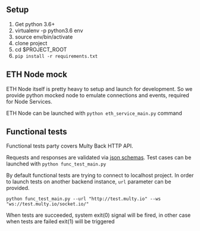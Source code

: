 ## Setup
1. Get python 3.6+
2. virtualenv -p python3.6 env
3. source env/bin/activate
4. clone project
5. cd $PROJECT_ROOT
6. `pip install -r requirements.txt`



## ETH Node mock
ETH Node itself is pretty heavy to setup and launch for development.
So we provide python mocked node to emulate connections and events, required for Node Services.

ETH Node can be launched with `python eth_service_main.py` command

## Functional tests
Functional tests party covers Multy Back HTTP API.

Requests and responses are validated via [json schemas](https://github.com/Multy-io/multy-back-testing/tree/master/schema/json).
Test cases can be launched with `python func_test_main.py`

By default functional tests are trying to connect to localhost project.
In order to launch tests on another backend instance, `url` parameter can be provided.

`python func_test_main.py --url "http://test.multy.io" --ws "ws://test.multy.io/socket.io/"`

When tests are succeeded, system exit(0) signal will be fired, in other case when tests are failed exit(1) will be triggered